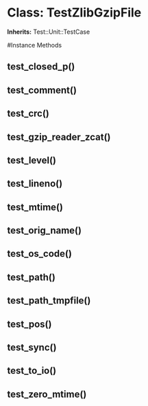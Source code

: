 # Class: TestZlibGzipFile
**Inherits:** Test::Unit::TestCase
    




#Instance Methods
## test_closed_p() [](#method-i-test_closed_p)

## test_comment() [](#method-i-test_comment)

## test_crc() [](#method-i-test_crc)

## test_gzip_reader_zcat() [](#method-i-test_gzip_reader_zcat)

## test_level() [](#method-i-test_level)

## test_lineno() [](#method-i-test_lineno)

## test_mtime() [](#method-i-test_mtime)

## test_orig_name() [](#method-i-test_orig_name)

## test_os_code() [](#method-i-test_os_code)

## test_path() [](#method-i-test_path)

## test_path_tmpfile() [](#method-i-test_path_tmpfile)

## test_pos() [](#method-i-test_pos)

## test_sync() [](#method-i-test_sync)

## test_to_io() [](#method-i-test_to_io)

## test_zero_mtime() [](#method-i-test_zero_mtime)

